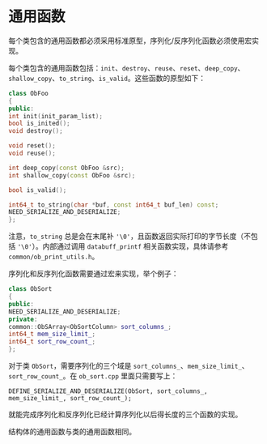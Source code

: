 通用函数 
=========================



每个类包含的通用函数都必须采用标准原型，序列化/反序列化函数必须使用宏实现。

每个类包含的通用函数包括：`init`、`destroy`、`reuse`、`reset`、`deep_copy`、`shallow_copy`、`to_string`、`is_valid`。这些函数的原型如下：

```cpp
class ObFoo
{
public:
int init(init_param_list);
bool is_inited();
void destroy();

void reset();
void reuse();

int deep_copy(const ObFoo &src);
int shallow_copy(const ObFoo &src);

bool is_valid();

int64_t to_string(char *buf, const int64_t buf_len) const;
NEED_SERIALIZE_AND_DESERIALIZE;
};
```



注意，`to_string` 总是会在末尾补 `'\0'`，且函数返回实际打印的字节长度（不包括 `'\0'`）。内部通过调用 `databuff_printf` 相关函数实现，具体请参考 `common/ob_print_utils.h`。

序列化和反序列化函数需要通过宏来实现，举个例子：

```cpp
class ObSort
{
public:
NEED_SERIALIZE_AND_DESERIALIZE;
private:
common::ObSArray<ObSortColumn> sort_columns_;
int64_t mem_size_limit_;
int64_t sort_row_count_;
};
```



对于类 `ObSort`，需要序列化的三个域是
`sort_columns_`、`mem_size_limit_`、`sort_row_count_`。在 `ob_sort.cpp` 里面只需要写上：

`DEFINE_SERIALIZE_AND_DESERIALIZE(ObSort,
sort_columns_, mem_size_limit_, sort_row_count_);`

就能完成序列化和反序列化已经计算序列化以后得长度的三个函数的实现。

结构体的通用函数与类的通用函数相同。

